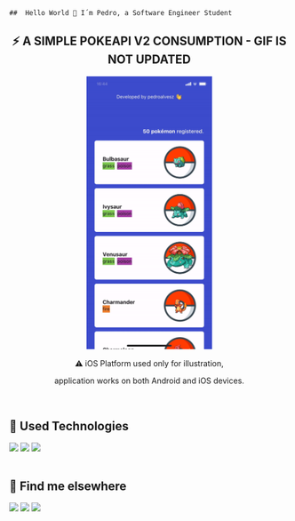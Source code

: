     ##  Hello World 👋 I´m Pedro, a Software Engineer Student


<h2 align="center">
 ⚡ A SIMPLE POKEAPI V2 CONSUMPTION - GIF IS NOT UPDATED
</h2>
  <div width="100%" overflow="hidden" align="center">
  <img src="pokedex.gif" width="45%" />
  </div>
  <p align="center" width="30%">
 ⚠️ iOS Platform used only for illustration,
  </p>
  <p align="center" width="30%">
    application works on both Android and iOS devices.
  </p>
  
   
  <br>

## 🚀 Used Technologies

<div style="display: inline_block">
<img src="https://img.shields.io/badge/React_Native-20232A?style=for-the-badge&logo=react&logoColor=61DAFB">
<img src="https://img.shields.io/badge/JavaScript-F7DF1E?style=for-the-badge&logo=javascript&logoColor=black">
<img src="https://img.shields.io/badge/TypeScript-007ACC?style=for-the-badge&logo=typescript&logoColor=white">
</div>
<br>

## 💬 Find me elsewhere


<a href="https://github.com/pedroalvesz"><img src="https://img.shields.io/badge/-Github-%23333?style=for-the-badge&logo=github&logoColor=white" target="_blank"></a> <a href="mailto:opedrohenriqu@gmail.com"><img src="https://img.shields.io/badge/-Gmail-ff9800?style=for-the-badge&logo=gmail&logoColor=white" target="_blank"></a> <a href="https://www.linkedin.com/in/henriqpedro/" target="_blank"><img src="https://img.shields.io/badge/-LinkedIn-%230077B5?style=for-the-badge&logo=linkedin&logoColor=white" target="_blank"></a>
